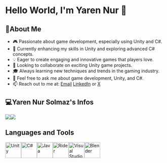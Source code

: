 # Hello World, I'm Yaren Nur 🌟

## 💃About Me

- 🎮 Passionate about game development, especially using Unity and C#.
- 🌱 Currently enhancing my skills in Unity and exploring advanced C# concepts.
- 💡 Eager to create engaging and innovative games that players love.
- 👯 Looking to collaborate on exciting Unity game projects.
- 🎓 Always learning new techniques and trends in the gaming industry.
- 💬 Feel free to ask me about game development, Unity, and C#.
- 📫 Reach out to me at: [Email](mailto:slmzyrn.27@gmail.com) [LinkedIn](https://www.linkedin.com/in/yaren-nur-solmaz/) or [X](https://twitter.com/YarenNurSolmaz1)



## 💻Yaren Nur Solmaz's Infos
<a href="https://github.com/YNS2121"><img align="center" src="https://github-readme-stats.vercel.app/api?username=yns2121&show_icons=true&bg_color=0d1117&text_color=bdc3c7&title_color=f1c40f&icon_color=f1c40f&hide_border=true" /></a><a href="https://github.com/YNS2121"><img align="center" src="https://github-readme-stats.vercel.app/api/top-langs/?username=yns2121&bg_color=0d1117&text_color=bdc3c7&title_color=f1c40f&hide_border=true&layout=compact&langs_count=10" /></a>

## Languages and Tools

<img src="https://apps.pardus.org.tr/files/pngicons/unityhub.png" alt="Unity" width="50" height="50"/><img src="https://miro.medium.com/v2/resize:fit:300/1*A_Hg7NPIoARg0RmdsVapqg.png" alt="C#" width="50" height="50"/><img src="https://www.portakalyazilim.com.tr/images/uploads/Anasayfa/java2.png" alt="Java" width="50" height="50"/><img src="https://dashboard.snapcraft.io/site_media/appmedia/2018/11/snap-icon.png" alt="Rider" width="50" height="50"/><img src="https://upload.wikimedia.org/wikipedia/commons/thumb/2/2c/Visual_Studio_Icon_2022.svg/2048px-Visual_Studio_Icon_2022.svg.png" alt="Visual Studio" width="50" height="50"/><img src="https://developer.valvesoftware.com/w/images/thumb/1/1c/Blender-512px.png/256px-Blender-512px.png" alt="Blender" width="50" height="50"/>





